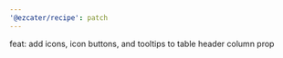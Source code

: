 ```yaml
---
'@ezcater/recipe': patch
---
```


feat: add icons, icon buttons, and tooltips to table header column prop
